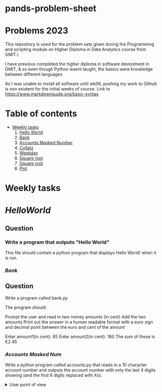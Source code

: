 # pands-problem-sheet

# Problems 2023


This repository is used for the problem sets given during the Programming and scripting module on Higher Diploma in Data Analytics course from GMIT.\

I have previous completed the higher diploma in software deveolment in GMIT, & so even though Python wasnt taught, the basics were knowledge between different languages

As I was unable to install all software until wk06, pushing my work to Github is non existent for the initial weeks of course.
Link to 
https://www.markdownguide.org/basic-syntax






# **Table of contents**
* [Weekly tasks](weekly-tasks)
    1. [Hello World](HelloWorld)
    2. [Bank](Bank)
    3. [Accounts Masked Number](AccountsMaskedNumber)
    4. [Collatz](collatz)
    5. [Weekday](Weekday)
    6. [Square root](square-root)
    7. [Square root](es)
    8. [Plot](plottask)


Weekly tasks
======
# ***HelloWorld***

## Question

### Write a program that outputs "Hello World"
    
<p>This file should contain a python program that displays Hello World! when it is run. </p>


### ***Bank***

## Question 
Write a program called bank.py 

The program should:

Prompt the user and read in two money amounts (in cent)
Add the two amounts
Print out the answer in a human readable format with a euro sign and decimal point between the euro and cent of the amount 

Enter amount1(in cent): 65
Enter amount2(in cent): 180
The sum of these is €2.45


### ***Accounts Masked Num***

Write a python program called accounts.py that reads in a 10 character account number and outputs the account number with only the last 4 digits showing (and the first 6 digits replaced with Xs).

<details>
           <summary>User point of view</summary>
           <p>

Please enter an 10 digit account number: 1234567890
XXXXXX7890


  ### ***Collatz***
    
Write a program, called collatz.py, that asks the user to input any positive integer and outputs the successive values of the following calculation.

At each step calculate the next value by taking the current value and, if it is even, divide it by two, but if it is odd, multiply it by three and add one.

Have the program end if the current value is one.

<details>
           <summary>User point of view</summary>
           <p>




Have the program end if the current value is one.
</p>
</details>

  ### ***Weekday***

Write a program that outputs whether or not today is a weekday.


<details>
           <summary>User point of view</summary>
           <p>
An example of running it on a Saturday is as follows:

It is the weekend, yay!

</p>
</details>



  ### ***Square root***

    Write a program that takes a positive floating-point number as input and outputs an approximation of its square root.

You should create a function called <tt>sqrt</tt> that does this.

I am asking you to create your own sqrt function and not to use the built in functions x ** .5 or math.sqrt(x).


<details>
           <summary>User point of view</summary>
           <p>


</p>
</details>

Please enter a positive number: 14.5
The square root of 14.5 is approx. 3.8.

  
   ### ***es***

    Write a program that reads in a text file and outputs the number of e's it contains. 






<details>
           <summary>User point of view</summary>
           <p>


</p>
</details>

The program should take the filename from an argument on the command line.

  
  ### ***plottask***

    Write a program called plottask.py that displays:

a histogram of a normal distribution of a 1000 values with a mean of 5 and standard deviation of 2, 
and a plot of the function  h(x)=x3 in the range [0, 10], Write a program that reads in a text file and outputs the number of e's it contains. 






<details>
           <summary>User point of view</summary>
           <p>


</p>
</details>



  